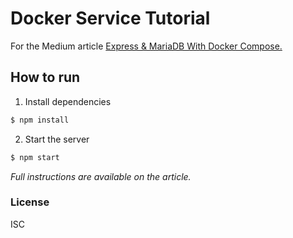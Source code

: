 # Docker Service Tutorial
For the Medium article [Express & MariaDB With Docker Compose.](https://article-not-available-yet-lol)

## How to run
1. Install dependencies
```sh
$ npm install
```

2. Start the server
```sh
$ npm start
```

*Full instructions are available on the article.*

### License
ISC